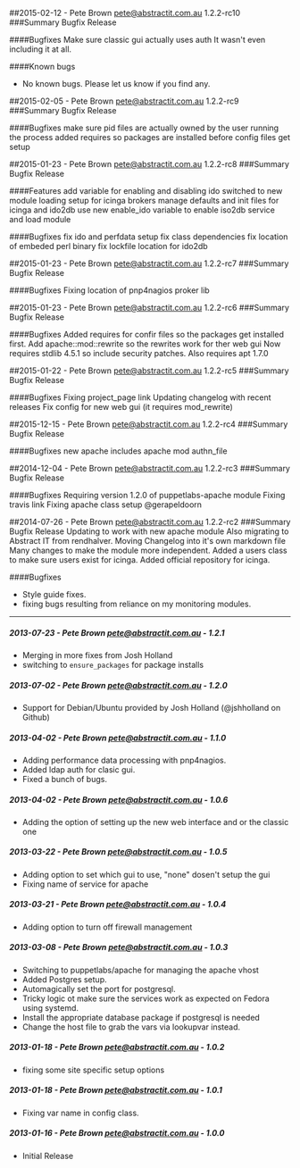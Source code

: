 ##2015-02-12 - Pete Brown <pete@abstractit.com.au> 1.2.2-rc10
###Summary
Bugfix Release

####Bugfixes
Make sure classic gui actually uses auth
It wasn't even including it at all.

####Known bugs
* No known bugs. Please let us know if you find any.


##2015-02-05 - Pete Brown <pete@abstractit.com.au> 1.2.2-rc9
###Summary
Bugfix Release

####Bugfixes
make sure pid files are actually owned by the user running the process
added requires so packages are installed before config files get setup


##2015-01-23 - Pete Brown <pete@abstractit.com.au> 1.2.2-rc8
###Summary
Bugfix Release

####Features
add variable for enabling and disabling ido
switched to new module loading setup for icinga brokers
manage defaults and init files for icinga and ido2db
use new enable_ido variable to enable iso2db service and load module

####Bugfixes
fix ido and perfdata setup
fix class dependencies
fix location of embeded perl binary
fix lockfile location for ido2db


##2015-01-23 - Pete Brown <pete@abstractit.com.au> 1.2.2-rc7
###Summary
Bugfix Release

####Bugfixes
Fixing location of pnp4nagios proker lib


##2015-01-23 - Pete Brown <pete@abstractit.com.au> 1.2.2-rc6
###Summary
Bugfix Release

####Bugfixes
Added requires for confir files so the packages get installed first.
Add apache::mod::rewrite so the rewrites work for ther web gui
Now requires stdlib 4.5.1 so include security patches.
Also requires apt 1.7.0


##2015-01-22 - Pete Brown <pete@abstractit.com.au> 1.2.2-rc5
###Summary
Bugfix Release

####Bugfixes
Fixing project_page link
Updating changelog with recent releases
Fix config for new web gui (it requires mod_rewrite)


##2015-12-15 - Pete Brown <pete@abstractit.com.au> 1.2.2-rc4
###Summary
Bugfix Release

####Bugfixes
new apache includes apache mod authn_file


##2014-12-04 - Pete Brown <pete@abstractit.com.au> 1.2.2-rc3
###Summary
Bugfix Release

####Bugfixes
Requiring version 1.2.0 of puppetlabs-apache module
Fixing travis link
Fixing apache class setup @gerapeldoorn


##2014-07-26 - Pete Brown <pete@abstractit.com.au> 1.2.2-rc2
###Summary
Bugfix Release
Updating to work with new apache module
Also migrating to Abstract IT from rendhalver.
Moving Changelog into it's own markdown file
Many changes to make the module more independent.
Added a users class to make sure users exist for icinga.
Added official repository for icinga.

####Bugfixes
- Style guide fixes.
- fixing bugs resulting from reliance on my monitoring modules.


---
##### 2013-07-23 - Pete Brown <pete@abstractit.com.au> - 1.2.1

 * Merging in more fixes from Josh Holland
 * switching to `ensure_packages` for package installs

##### 2013-07-02 - Pete Brown <pete@abstractit.com.au> - 1.2.0

 * Support for Debian/Ubuntu provided by  Josh Holland (@jshholland on Github)
 
##### 2013-04-02 - Pete Brown <pete@abstractit.com.au> - 1.1.0

 * Adding performance data processing with pnp4nagios.
 * Added ldap auth for clasic gui.
 * Fixed a bunch of bugs.

##### 2013-04-02 - Pete Brown <pete@abstractit.com.au> - 1.0.6

 * Adding the option of setting up the new web interface and or the classic one

##### 2013-03-22 - Pete Brown <pete@abstractit.com.au> - 1.0.5

 * Adding option to set which gui to use, "none" dosen't setup the gui
 * Fixing name of service for apache


##### 2013-03-21 - Pete Brown <pete@abstractit.com.au> - 1.0.4

 * Adding option to turn off firewall management

##### 2013-03-08 - Pete Brown <pete@abstractit.com.au> - 1.0.3

 * Switching to puppetlabs/apache for managing the apache vhost
 * Added Postgres setup.
 * Automagically set the port for postgresql.
 * Tricky logic ot make sure the services work as expected on Fedora using systemd.
 * Install the appropriate database package if postgresql is needed
 * Change the host file to grab the vars via lookupvar instead.

##### 2013-01-18 - Pete Brown <pete@abstractit.com.au> - 1.0.2

 * fixing some site specific setup options

##### 2013-01-18 - Pete Brown <pete@abstractit.com.au> - 1.0.1

 * Fixing var name in config class.

##### 2013-01-16 - Pete Brown <pete@abstractit.com.au> - 1.0.0

 * Initial Release

